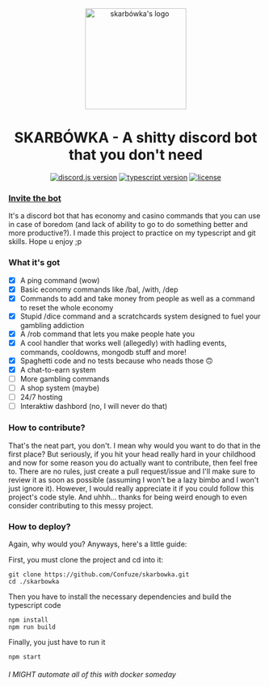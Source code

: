<div align=center >
   <img src="https://i.ibb.co/DCcpj9y/peniscoin.png" alt="skarbówka's logo" border="0" align="center" width="200px" height="200px">
</div>
<h1 align="center">SKARBÓWKA - A shitty discord bot that you don't need</h1>
<div align="center">
    <a href="https://discord.js.org/"><img src="https://img.shields.io/badge/discord.js-v13.5.0-5865F2.svg?logo=npm" alt="discord.js version"></a>
    <a href="https://www.typescriptlang.org/"><img src="https://img.shields.io/badge/typescript-v4.5.4-007acc.svg?logo=typescript" alt="typescript version"></a>
    <a href="https://github.com/Confuze/skarbowka/blob/main/LICENSE"><img src="https://img.shields.io/badge/license-GNU GPL v3.0-orange.svg" alt="license"></a>
</div>

<h3><a href="https://discord.com/api/oauth2/authorize?client_id=927508547867148329&permissions=8&scope=bot%20applications.commands">Invite the bot</a></h3>

It's a discord bot that has economy and casino commands that you can use in case of boredom (and lack of ability to go to do something better and more productive?). I made this project to practice on my typescript and git skills.
Hope u enjoy ;p


### What it's got
- [x] A ping command (wow)
- [x] Basic economy commands like /bal, /with, /dep
- [x] Commands to add and take money from people as well as a command to reset the whole economy
- [x] Stupid /dice command and a scratchcards system designed to fuel your gambling addiction
- [x] A /rob command that lets you make people hate you
- [x] A cool handler that works well (allegedly) with hadling events, commands, cooldowns, mongodb stuff and more!
- [x] Spaghetti code and no tests because who neads those 🙃
- [x] A chat-to-earn system
- [ ] More gambling commands
- [ ] A shop system (maybe)
- [ ] 24/7 hosting
- [ ] Interaktiw dashbord (no, I will never do that)

### How to contribute?
That's the neat part, you don't. I mean why would you want to do that in the first place? But seriously, if you hit your head really hard in your childhood and now for some reason you do actually want to contribute, then feel free to. There are no rules, just create a pull request/issue and I'll make sure to review it as soon as possible (assuming I won't be a lazy bimbo and I won't just ignore it). However, I would really appreciate it if you could follow this project's code style. And uhhh... thanks for being weird enough to even consider contributing to this messy project.

### How to deploy?
Again, why would you? Anyways, here's a little guide:

First, you must clone the project and cd into it:
```
git clone https://github.com/Confuze/skarbowka.git
cd ./skarbowka
```
Then you have to install the necessary dependencies and build the typescript code
```
npm install
npm run build
```
Finally, you just have to run it
```
npm start
```

###### I MIGHT automate all of this with docker someday